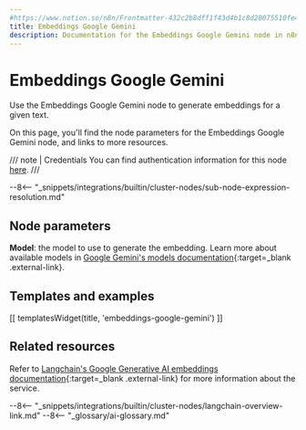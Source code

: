 ```yaml
---
#https://www.notion.so/n8n/Frontmatter-432c2b8dff1f43d4b1c8d20075510fe4
title: Embeddings Google Gemini
description: Documentation for the Embeddings Google Gemini node in n8n, a workflow automation platform. Includes details of operations and configuration, and links to examples and credentials information.
---
```


# Embeddings Google Gemini

Use the Embeddings Google Gemini node to generate embeddings for a given text.

On this page, you'll find the node parameters for the Embeddings Google Gemini node, and links to more resources.

/// note | Credentials
You can find authentication information for this node [here](/integrations/builtin/credentials/google/googleai/).
///

--8<-- "_snippets/integrations/builtin/cluster-nodes/sub-node-expression-resolution.md"

## Node parameters

**Model**: the model to use to generate the embedding. Learn more about available models in [Google Gemini's models documentation](https://ai.google.dev/models/gemini){:target=_blank .external-link}.

## Templates and examples

<!-- see https://www.notion.so/n8n/Pull-in-templates-for-the-integrations-pages-37c716837b804d30a33b47475f6e3780 -->
[[ templatesWidget(title, 'embeddings-google-gemini') ]]

## Related resources

Refer to [Langchain's Google Generative AI embeddings documentation](https://js.langchain.com/docs/integrations/text_embedding/google_generativeai){:target=_blank .external-link} for more information about the service.

--8<-- "_snippets/integrations/builtin/cluster-nodes/langchain-overview-link.md"
--8<-- "_glossary/ai-glossary.md"
